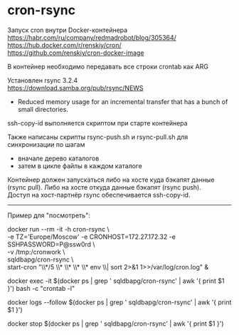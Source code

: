 # cron-rsync

Запуск cron внутри Docker-контейнера<BR>
https://habr.com/ru/company/redmadrobot/blog/305364/<BR>
https://hub.docker.com/r/renskiy/cron/<BR>
https://github.com/renskiy/cron-docker-image<BR>

В контейнер необходимо передавать все строки crontab как ARG<BR>


Установлен rsync 3.2.4<BR>
https://download.samba.org/pub/rsync/NEWS<BR>
- Reduced memory usage for an incremental transfer that has a bunch of small directories.

ssh-copy-id выполняется скриптом при старте контейнера


Также написаны скрипты rsync-push.sh и rsync-pull.sh для синхронизации по шагам<BR>
- вначале дерево каталогов<BR>
- затем в цикле файлы в каждом каталоге<BR>

Контейнер должен запускаться либо на хосте куда бэкапят данные (rsync pull). Либо на хосте откуда данные бэкапят (rsync push).<BR>
Доступ на хост-партнёр rsync обеспечивается ssh-copy-id.


<HR>

Пример для "посмотреть":<BR>

docker run --rm -it -h cron-rsync \\<BR>
  -e TZ='Europe/Moscow' -e CRONHOST=172.27.172.32 -e SSHPASSWORD=P@ssw0rd \\<BR>
  -v /tmp:/cronwork \\<BR>
  sqldbapg/cron-rsync \\<BR>
  start-cron "\\\\\*/5 \\\\* \\\\* \\\\* \\\\* env \\\\| sort 2>&1 1>>/var/log/cron.log" &

docker exec -it $(docker ps | grep ' sqldbapg/cron-rsync' | awk '{ print $1 }') bash -c "crontab -l"

docker logs --follow $(docker ps | grep ' sqldbapg/cron-rsync' | awk '{ print $1 }')

docker stop $(docker ps | grep ' sqldbapg/cron-rsync' | awk '{ print $1 }')
